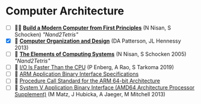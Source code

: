 # Computer Architecture

- [ ] 👨‍🏫 [**Build a Modern Computer from First Principles**](https://www.coursera.org/learn/build-a-computer) (N Nisan, S Schocken) _"Nand2Tetris"_
- [x] 📖 [**Computer Organization and Design**](https://www.amazon.com/Computer-Organization-Design-MIPS-Architecture/dp/0124077269/ref=dp_ob_title_bk) (DA Patterson, JL Hennessy 2013)
- [ ] 📖 [**The Elements of Computing Systems**](https://www.amazon.com/Elements-Computing-Systems-Building-Principles/dp/0262640686) (N Nisan, S Schocken 2005) _"Nand2Tetris"_
- [ ] 📃 [I/O Is Faster Than the CPU](https://penberg.org/parakernel-hotos19.pdf) (P Enberg, A Rao, S Tarkoma 2019)
- [ ] 🔗 [ARM Application Binary Interface Specifications](https://developer.arm.com/architectures/system-architectures/software-standards/abi)
- [ ] 📄 [Procedure Call Standard for the ARM 64-bit Architecture](https://c9x.me/compile/bib/abi-arm64.pdf)
- [ ] 📄 [System V Application Binary Interface (AMD64 Architecture Processor Supplement)](https://c9x.me/compile/bib/abi-x64.pdf) (M Matz, J Hubicka, A Jaeger, M Mitchell 2013)